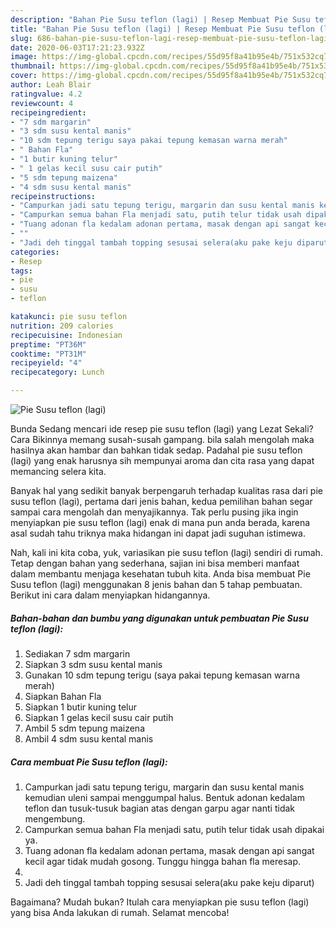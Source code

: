 ```yaml
---
description: "Bahan Pie Susu teflon (lagi) | Resep Membuat Pie Susu teflon (lagi) Yang Enak dan Simpel"
title: "Bahan Pie Susu teflon (lagi) | Resep Membuat Pie Susu teflon (lagi) Yang Enak dan Simpel"
slug: 686-bahan-pie-susu-teflon-lagi-resep-membuat-pie-susu-teflon-lagi-yang-enak-dan-simpel
date: 2020-06-03T17:21:23.932Z
image: https://img-global.cpcdn.com/recipes/55d95f8a41b95e4b/751x532cq70/pie-susu-teflon-lagi-foto-resep-utama.jpg
thumbnail: https://img-global.cpcdn.com/recipes/55d95f8a41b95e4b/751x532cq70/pie-susu-teflon-lagi-foto-resep-utama.jpg
cover: https://img-global.cpcdn.com/recipes/55d95f8a41b95e4b/751x532cq70/pie-susu-teflon-lagi-foto-resep-utama.jpg
author: Leah Blair
ratingvalue: 4.2
reviewcount: 4
recipeingredient:
- "7 sdm margarin"
- "3 sdm susu kental manis"
- "10 sdm tepung terigu saya pakai tepung kemasan warna merah"
- " Bahan Fla"
- "1 butir kuning telur"
- " 1 gelas kecil susu cair putih"
- "5 sdm tepung maizena"
- "4 sdm susu kental manis"
recipeinstructions:
- "Campurkan jadi satu tepung terigu, margarin dan susu kental manis kemudian uleni sampai menggumpal halus. Bentuk adonan kedalam teflon dan tusuk-tusuk bagian atas dengan garpu agar nanti tidak mengembung."
- "Campurkan semua bahan Fla menjadi satu, putih telur tidak usah dipakai ya."
- "Tuang adonan fla kedalam adonan pertama, masak dengan api sangat kecil agar tidak mudah gosong. Tunggu hingga bahan fla meresap."
- ""
- "Jadi deh tinggal tambah topping sesusai selera(aku pake keju diparut)"
categories:
- Resep
tags:
- pie
- susu
- teflon

katakunci: pie susu teflon 
nutrition: 209 calories
recipecuisine: Indonesian
preptime: "PT36M"
cooktime: "PT31M"
recipeyield: "4"
recipecategory: Lunch

---
```



![Pie Susu teflon (lagi)](https://img-global.cpcdn.com/recipes/55d95f8a41b95e4b/751x532cq70/pie-susu-teflon-lagi-foto-resep-utama.jpg)

Bunda Sedang mencari ide resep pie susu teflon (lagi) yang Lezat Sekali? Cara Bikinnya memang susah-susah gampang. bila salah mengolah maka hasilnya akan hambar dan bahkan tidak sedap. Padahal pie susu teflon (lagi) yang enak harusnya sih mempunyai aroma dan cita rasa yang dapat memancing selera kita.



Banyak hal yang sedikit banyak berpengaruh terhadap kualitas rasa dari pie susu teflon (lagi), pertama dari jenis bahan, kedua pemilihan bahan segar sampai cara mengolah dan menyajikannya. Tak perlu pusing jika ingin menyiapkan pie susu teflon (lagi) enak di mana pun anda berada, karena asal sudah tahu triknya maka hidangan ini dapat jadi suguhan istimewa.


Nah, kali ini kita coba, yuk, variasikan pie susu teflon (lagi) sendiri di rumah. Tetap dengan bahan yang sederhana, sajian ini bisa memberi manfaat dalam membantu menjaga kesehatan tubuh kita. Anda bisa membuat Pie Susu teflon (lagi) menggunakan 8 jenis bahan dan 5 tahap pembuatan. Berikut ini cara dalam menyiapkan hidangannya.

<!--inarticleads1-->

##### Bahan-bahan dan bumbu yang digunakan untuk pembuatan Pie Susu teflon (lagi):

1. Sediakan 7 sdm margarin
1. Siapkan 3 sdm susu kental manis
1. Gunakan 10 sdm tepung terigu (saya pakai tepung kemasan warna merah)
1. Siapkan  Bahan Fla
1. Siapkan 1 butir kuning telur
1. Siapkan  1 gelas kecil susu cair putih
1. Ambil 5 sdm tepung maizena
1. Ambil 4 sdm susu kental manis




<!--inarticleads2-->

##### Cara membuat Pie Susu teflon (lagi):

1. Campurkan jadi satu tepung terigu, margarin dan susu kental manis kemudian uleni sampai menggumpal halus. Bentuk adonan kedalam teflon dan tusuk-tusuk bagian atas dengan garpu agar nanti tidak mengembung.
1. Campurkan semua bahan Fla menjadi satu, putih telur tidak usah dipakai ya.
1. Tuang adonan fla kedalam adonan pertama, masak dengan api sangat kecil agar tidak mudah gosong. Tunggu hingga bahan fla meresap.
1. 
1. Jadi deh tinggal tambah topping sesusai selera(aku pake keju diparut)




Bagaimana? Mudah bukan? Itulah cara menyiapkan pie susu teflon (lagi) yang bisa Anda lakukan di rumah. Selamat mencoba!
